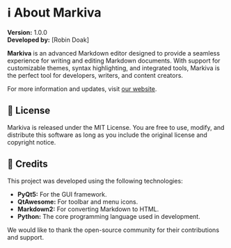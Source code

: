 # ℹ️ About Markiva

**Version:** 1.0.0  
**Developed by:** [Robin Doak]

**Markiva** is an advanced Markdown editor designed to provide a seamless experience for writing and editing Markdown documents. With support for customizable themes, syntax highlighting, and integrated tools, Markiva is the perfect tool for developers, writers, and content creators.

For more information and updates, visit [our website](https://github.com/skillerious).

## 📄 License

Markiva is released under the MIT License. You are free to use, modify, and distribute this software as long as you include the original license and copyright notice.

## 👏 Credits

This project was developed using the following technologies:

- **PyQt5:** For the GUI framework.
- **QtAwesome:** For toolbar and menu icons.
- **Markdown2:** For converting Markdown to HTML.
- **Python:** The core programming language used in development.

We would like to thank the open-source community for their contributions and support.
